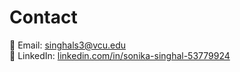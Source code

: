 # Contact

📧 Email: [singhals3@vcu.edu](mailto:singhals3@vcu.edu)  
🔗 LinkedIn: [linkedin.com/in/sonika-singhal-53779924](https://linkedin.com/in/sonika-singhal-53779924)
